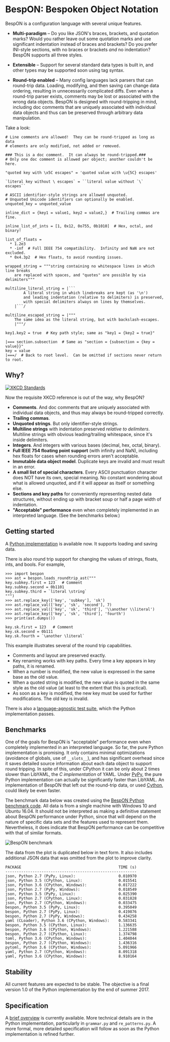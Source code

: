 # BespON:  Bespoken Object Notation


BespON is a configuration language with several unique features.

  * **Multi-paradigm** – Do you like JSON's braces, brackets, and quotation
    marks?  Would you rather leave out some quotation marks and use
    significant indentation instead of braces and brackets?  Do you prefer
    INI-style sections, with no braces or brackets *and* no indentation?
    BespON supports all three styles.

  * **Extensible** – Support for several standard data types is built in,
    and other types may be supported soon using tag syntax.

  * **Round-trip enabled** – Many config languages lack parsers that can
    round-trip data.  Loading, modifying, and then saving can change data
    ordering, resulting in unnecessarily complicated diffs.  Even when a
    round-trip parser exists, comments may be lost or associated with the
    wrong data objects.  BespON is designed with round-tripping in mind,
    including doc comments that are uniquely associated with individual data
    objects and thus can be preserved through arbitrary data manipulation.

Take a look:

```text
# Line comments are allowed!  They can be round-tripped as long as data
# elements are only modified, not added or removed.

### This is a doc comment.  It can always be round-tripped.###
# Only one doc comment is allowed per object; another couldn't be here.

"quoted key with \x5C escapes" = 'quoted value with \u{5C} escapes'

`literal key without \ escapes` = ``literal value without `\` escapes``

# ASCII identifier-style strings are allowed unquoted.
# Unquoted Unicode identifiers can optionally be enabled.
unquoted_key = unquoted_value

inline_dict = {key1 = value1, key2 = value2,}  # Trailing commas are fine.

inline_list_of_ints = [1, 0x12, 0o755, 0b1010]  # Hex, octal, and binary!

list_of_floats =
  * 1.2e3
  * -inf  # Full IEEE 754 compatibility.  Infinity and NaN are not excluded.
  * 0x4.3p2  # Hex floats, to avoid rounding issues.

wrapped_string = """string containing no whitespace lines in which line breaks
    are replaced with spaces, and "quotes" are possible by via delimiters"""

multiline_literal_string = |```
        A literal string in which linebreaks are kept (as '\n')
        and leading indentation (relative to delimiters) is preserved,
        with special delimiters always on lines by themselves.
    |```/

multiline_escaped_string = |"""
    The same idea as the literal string, but with backslash-escapes.
    |"""/

key1.key2 = true  # Key path style; same as "key1 = {key2 = true}"

|=== section.subsection  # Same as "section = {subsection = {key = value}}"
key = value
|===/  # Back to root level.  Can be omitted if sections never return to root.
```



## Why?

[![XKCD Standards](https://imgs.xkcd.com/comics/standards.png)](https://xkcd.com/927/)

Now the requisite XKCD reference is out of the way, why BespON?

  * **Comments**.  And doc comments that are uniquely associated with
    individual data objects, and thus may always be round-tripped correctly.
  * **Trailing commas**.
  * **Unquoted strings**.  But only identifier-style strings.
  * **Multiline strings** with indentation preserved *relative to delimiters*.
    Multiline strings with obvious leading/trailing whitespace, since it's
    inside delimiters.
  * **Integers**.  And integers with various bases (decimal, hex, octal,
    binary).
  * **Full IEEE 754 floating point support** (with infinity and NaN),
    including hex floats for cases when rounding errors aren't acceptable.
  * **Immutable data object model**.  Duplicate keys are invalid and must
    result in an error.
  * **A small list of special characters**.  Every ASCII punctuation character
    does NOT have its own, special meaning.  No constant wondering about what
    is allowed unquoted, and if it will appear as itself or something else.
  * **Sections and key paths** for conveniently representing nested data
    structures, without ending up with bracket soup or half a page width of
    indentation.
  * **"Acceptable" performance** even when completely implemented in an
    interpreted language.  (See the benchmarks below.)



## Getting started

A [Python implementation](https://github.com/gpoore/bespon_py) is available
now.  It supports loading and saving data.

There is also round trip support for changing the values of strings, floats,
ints, and bools.  For example,
```
>>> import bespon
>>> ast = bespon.loads_roundtrip_ast("""
key.subkey.first = 123   # Comment
key.subkey.second = 0b1101
key.subkey.third = `literal \string`
""")
>>> ast.replace_key(['key', 'subkey'], 'sk')
>>> ast.replace_val(['key', 'sk', 'second'], 7)
>>> ast.replace_val(['key', 'sk', 'third'], '\\another \\literal')
>>> ast.replace_key(['key', 'sk', 'third'], 'fourth')
>>> print(ast.dumps())

key.sk.first = 123   # Comment
key.sk.second = 0b111
key.sk.fourth = `\another \literal`
```
This example illustrates several of the round trip capabilities.

  * Comments and layout are preserved exactly.
  * Key renaming works with key paths.  Every time a key appears in key paths,
    it is renamed.
  * When a number is modified, the new value is expressed in the same base as
    the old value.
  * When a quoted string is modified, the new value is quoted in the same
    style as the old value (at least to the extent that this is practical).
  * As soon as a key is modified, the new key must be used for further
    modifications.  The old key is invalid.


There is also a
[language-agnostic test suite](https://github.com/bespon/bespon_tests),
which the Python implementation passes.


## Benchmarks

One of the goals for BespON is "acceptable" performance even when completely
implemented in an interpreted language.  So far, the pure Python
implementation is promising.  It only contains minimal optimizations
(avoidance of globals, use of `__slots__`), and has significant overhead
since it saves detailed source information about each data object to support
round tripping.  In spite of this, under CPython it can be only about 2 times
slower than LibYAML, the *C implementation* of YAML.  Under
[PyPy](http://pypy.org/), the pure Python implementation can actually be
significantly faster than LibYAML.  An implementation of BespON that left out
the round-trip data, or used [Cython](http://cython.org/), could likely be
even faster.

The benchmark data below was created using the
[BespON Python benchmark code](https://github.com/bespon/bespon_python_benchmark).
All data is from a single machine with Windows 10 and Ubuntu 16.04.
It should not be interpreted as making a definitive statement about BespON
performance under Python, since that will depend on the nature of specific
data sets and the features used to represent them.  Nevertheless, it does
indicate that BespON performance can be competitive with that of similar
formats.

![BespON benchmark](img/benchmark.png)

The data from the plot is duplicated below in text form.  It also includes
additional JSON data that was omitted from the plot to improve clarity.

```text
PACKAGE                                           TIME (s)
----------------------------------------------------------
json, Python 2.7 (PyPy, Linux):                   0.010970
json, Python 3.5 (CPython, Linux):                0.015541
json, Python 3.6 (CPython, Windows):              0.017222
json, Python 2.7 (PyPy, Windows):                 0.018549
json, Python 3.5 (PyPy, Linux):                   0.025390
json, Python 2.7 (CPython, Linux):                0.031828
json, Python 2.7 (CPython, Windows):              0.033475
bespon, Python 3.5 (PyPy, Linux):                 0.395049
bespon, Python 2.7 (PyPy, Linux):                 0.419876
bespon, Python 2.7 (PyPy, Windows):               0.434258
yaml (CLoader), Python 3.6 (CPython, Windows):    0.583341
bespon, Python 3.5 (CPython, Linux):              1.136635
bespon, Python 3.6 (CPython, Windows):            1.221588
bespon, Python 2.7 (CPython, Linux):              1.374798
toml, Python 3.6 (CPython, Windows):              1.404044
bespon, Python 2.7 (CPython, Windows):            1.436316
pytoml, Python 3.6 (CPython, Windows):            5.091966
yaml, Python 2.7 (CPython, Windows):              8.091318
yaml, Python 3.6 (CPython, Windows):              8.910164
```


## Stability

All current features are expected to be stable.  The objective is a final
version 1.0 of the Python implementation by the end of summer 2017.



## Specification

A [brief overview](spec_overview.md) is currently available.  More
technical details are in the Python implementation, particularly in
`grammar.py` and `re_patterns.py`.  A more formal, more detailed
specification will follow as soon as the Python implementation is refined
further.

